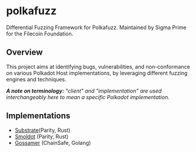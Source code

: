 # polkafuzz


Differential Fuzzing Framework for Polkafuzz.
Maintained by Sigma Prime for the Filecoin Foundation.

## Overview

This project aims at identifying bugs, vulnerabilities, and non-conformance on various Polkadot Host implementations, by leveraging different fuzzing engines and techniques.


_**A note on terminology:** "client" and "implementation" are used interchangeably here to mean a specific Polkadot implementation._

## Implementations

* [Substrate](https://github.com/paritytech/substrate)(Parity, Rust)
* [Smoldot](https://github.com/paritytech/smoldot) (Parity, Rust)
* [Gossamer](https://github.com/ChainSafe/gossamer) (ChainSafe, Golang)
